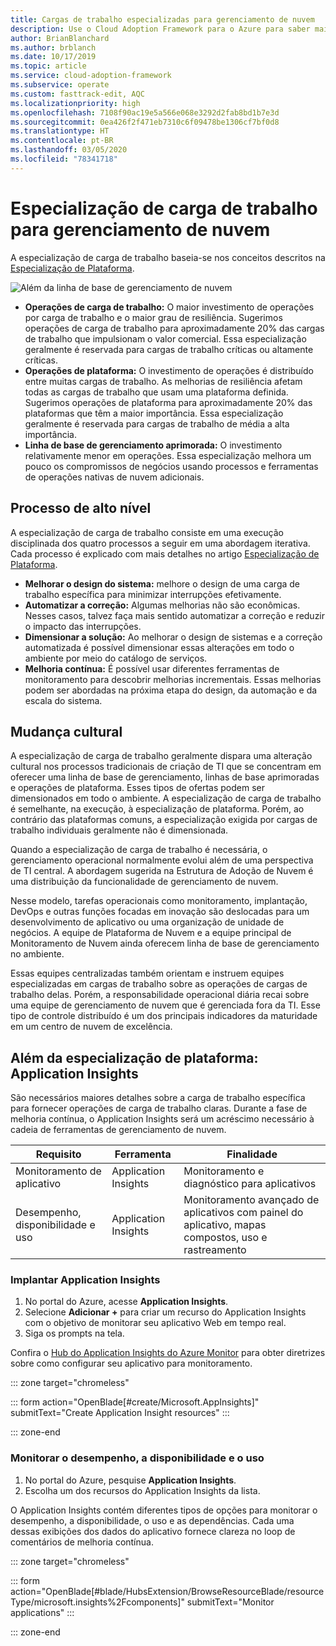 ```yaml
---
title: Cargas de trabalho especializadas para gerenciamento de nuvem
description: Use o Cloud Adoption Framework para o Azure para saber mais sobre operações de gerenciamento de nuvem de carga de trabalho especializada.
author: BrianBlanchard
ms.author: brblanch
ms.date: 10/17/2019
ms.topic: article
ms.service: cloud-adoption-framework
ms.subservice: operate
ms.custom: fasttrack-edit, AQC
ms.localizationpriority: high
ms.openlocfilehash: 7108f90ac19e5a566e068e3292d2fab8bd1b7e3d
ms.sourcegitcommit: 0ea426f2f471eb7310c6f09478be1306cf7bf0d8
ms.translationtype: HT
ms.contentlocale: pt-BR
ms.lasthandoff: 03/05/2020
ms.locfileid: "78341718"
---
```

# <a name="workload-specialization-for-cloud-management"></a>Especialização de carga de trabalho para gerenciamento de nuvem

A especialização de carga de trabalho baseia-se nos conceitos descritos na [Especialização de Plataforma](./platform-specialization.md).

![Além da linha de base de gerenciamento de nuvem](../../_images/manage/beyond-the-baseline.png)

- **Operações de carga de trabalho:** O maior investimento de operações por carga de trabalho e o maior grau de resiliência. Sugerimos operações de carga de trabalho para aproximadamente 20% das cargas de trabalho que impulsionam o valor comercial. Essa especialização geralmente é reservada para cargas de trabalho críticas ou altamente críticas.
- **Operações de plataforma:** O investimento de operações é distribuído entre muitas cargas de trabalho. As melhorias de resiliência afetam todas as cargas de trabalho que usam uma plataforma definida. Sugerimos operações de plataforma para aproximadamente 20% das plataformas que têm a maior importância. Essa especialização geralmente é reservada para cargas de trabalho de média a alta importância.
- **Linha de base de gerenciamento aprimorada:** O investimento relativamente menor em operações. Essa especialização melhora um pouco os compromissos de negócios usando processos e ferramentas de operações nativas de nuvem adicionais.

## <a name="high-level-process"></a>Processo de alto nível

A especialização de carga de trabalho consiste em uma execução disciplinada dos quatro processos a seguir em uma abordagem iterativa. Cada processo é explicado com mais detalhes no artigo [Especialização de Plataforma](./platform-specialization.md).

- **Melhorar o design do sistema:** melhore o design de uma carga de trabalho específica para minimizar interrupções efetivamente.
- **Automatizar a correção:** Algumas melhorias não são econômicas. Nesses casos, talvez faça mais sentido automatizar a correção e reduzir o impacto das interrupções.
- **Dimensionar a solução:** Ao melhorar o design de sistemas e a correção automatizada é possível dimensionar essas alterações em todo o ambiente por meio do catálogo de serviços.
- **Melhoria contínua:** É possível usar diferentes ferramentas de monitoramento para descobrir melhorias incrementais. Essas melhorias podem ser abordadas na próxima etapa do design, da automação e da escala do sistema.

## <a name="cultural-change"></a>Mudança cultural

A especialização de carga de trabalho geralmente dispara uma alteração cultural nos processos tradicionais de criação de TI que se concentram em oferecer uma linha de base de gerenciamento, linhas de base aprimoradas e operações de plataforma. Esses tipos de ofertas podem ser dimensionados em todo o ambiente. A especialização de carga de trabalho é semelhante, na execução, à especialização de plataforma. Porém, ao contrário das plataformas comuns, a especialização exigida por cargas de trabalho individuais geralmente não é dimensionada.

Quando a especialização de carga de trabalho é necessária, o gerenciamento operacional normalmente evolui além de uma perspectiva de TI central. A abordagem sugerida na Estrutura de Adoção de Nuvem é uma distribuição da funcionalidade de gerenciamento de nuvem.

Nesse modelo, tarefas operacionais como monitoramento, implantação, DevOps e outras funções focadas em inovação são deslocadas para um desenvolvimento de aplicativo ou uma organização de unidade de negócios. A equipe de Plataforma de Nuvem e a equipe principal de Monitoramento de Nuvem ainda oferecem linha de base de gerenciamento no ambiente.

Essas equipes centralizadas também orientam e instruem equipes especializadas em cargas de trabalho sobre as operações de cargas de trabalho delas. Porém, a responsabilidade operacional diária recai sobre uma equipe de gerenciamento de nuvem que é gerenciada fora da TI. Esse tipo de controle distribuído é um dos principais indicadores da maturidade em um centro de nuvem de excelência.

## <a name="beyond-platform-specialization-application-insights"></a>Além da especialização de plataforma: Application Insights

São necessários maiores detalhes sobre a carga de trabalho específica para fornecer operações de carga de trabalho claras. Durante a fase de melhoria contínua, o Application Insights será um acréscimo necessário à cadeia de ferramentas de gerenciamento de nuvem.

|Requisito|Ferramenta|Finalidade|
|---|---|---|
|Monitoramento de aplicativo|Application Insights|Monitoramento e diagnóstico para aplicativos|
|Desempenho, disponibilidade e uso|Application Insights|Monitoramento avançado de aplicativos com painel do aplicativo, mapas compostos, uso e rastreamento|

### <a name="deploy-application-insights"></a>Implantar Application Insights

1. No portal do Azure, acesse **Application Insights**.
1. Selecione **Adicionar +** para criar um recurso do Application Insights com o objetivo de monitorar seu aplicativo Web em tempo real.
1. Siga os prompts na tela.

Confira o [Hub do Application Insights do Azure Monitor](https://docs.microsoft.com/azure/azure-monitor/azure-monitor-app-hub) para obter diretrizes sobre como configurar seu aplicativo para monitoramento.

::: zone target="chromeless"

::: form action="OpenBlade[#create/Microsoft.AppInsights]" submitText="Create Application Insight resources" :::

::: zone-end

### <a name="monitor-performance-availability-and-usage"></a>Monitorar o desempenho, a disponibilidade e o uso

1. No portal do Azure, pesquise **Application Insights**.
1. Escolha um dos recursos do Application Insights da lista.

O Application Insights contém diferentes tipos de opções para monitorar o desempenho, a disponibilidade, o uso e as dependências. Cada uma dessas exibições dos dados do aplicativo fornece clareza no loop de comentários de melhoria contínua.

::: zone target="chromeless"

<!-- markdownlint-disable DOCSMD001 -->

::: form action="OpenBlade[#blade/HubsExtension/BrowseResourceBlade/resourceType/microsoft.insights%2Fcomponents]" submitText="Monitor applications" :::

<!-- markdownlint-enable DOCSMD001 -->

::: zone-end
